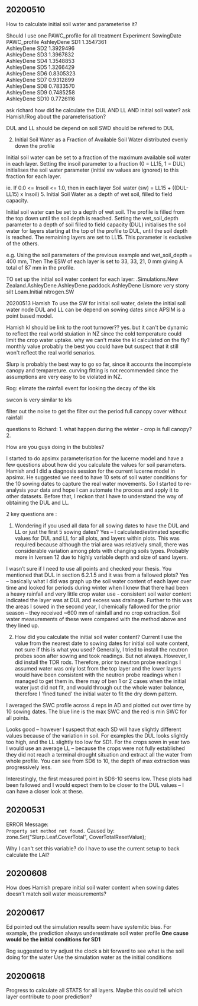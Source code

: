 ## 20200510
How to calculate initial soil water and parameterise it? 

Should I use one PAWC_profile for all treatment 
Experiment  SowingDate PAWC_profile
AshleyDene	SD1	1.3547361		
AshleyDene	SD2	1.3929496		
AshleyDene	SD3	1.3967832		
AshleyDene	SD4	1.3548853		
AshleyDene	SD5	1.3266429		
AshleyDene	SD6	0.8305323		
AshleyDene	SD7	0.9312899		
AshleyDene	SD8	0.7833570		
AshleyDene	SD9	0.7485258		
AshleyDene	SD10	0.7726116		

ask richard how did he calculate the DUL AND LL AND initial soil water? 
ask Hamish/Rog about the parameterisation? 


DUL and LL should be depend on soil 
SWD should be refered to DUL 


2. Initial Soil Water as a Fraction of Available Soil Water distributed evenly
down the profile

Initial soil water can be set to a fraction of the maximum available soil water
in each layer. Setting the insoil parameter to a fraction (0 = LL15, 1 = DUL)
initialises the soil water parameter (initial sw values are ignored) to this
fraction for each layer.

ie. If 0.0 <= Insoil <= 1.0, then
in each layer
Soil water (sw) = LL15 + ((DUL-LL15) x Insoil)
5. Initial Soil Water as a depth of wet soil, filled to field capacity.

Initial soil water can be set to a depth of wet soil. The profile is filled from
the top down until the soil depth is reached. Setting the wet_soil_depth
parameter to a depth of soil filled to field capacity (DUL) initialises the soil
water for layers starting at the top of the profile to DUL, until the soil depth
is reached. The remaining layers are set to LL15. This parameter is exclusive of
the others.

e.g. Using the soil parameters of the previous example and
wet_soil_depth = 400 mm,
Then
The ESW of each layer is set to 33, 33, 21, 0 mm giving
A total of 87 mm in the profile.

TO set up the initial soil water content for each layer:
.Simulations.New Zealand.AshleyDene.AshleyDene.paddock.AshleyDene Lismore very stony silt Loam.Initial nitrogen.SW 

20200513
Hamish
To use the SW for initial soil water, delete the initial soil water node 
DUL and LL can be depend on sowing dates since APSIM is a point based model. 

Hamish 
kl should be link to the root turnover?? 
yes. but it can't be dynamic to reflect the real world stuiation in NZ since the
cold temperature could limit the crop water uptake. why we can't make the kl
calculated on the fly? monthly value probably the best you could have but
suspect that it still won't reflect the real world senarios.

Slurp is probably the best way to go so far, since it accounts the incomplete
canopy and tempareture. curving fitting is not recommended since the assumptions
are very easy to be violated in NZ.


Rog:
elimate the rainfall event for looking the decay of the kls 

swcon is very similar to kls 

filter out the noise to get the 
filter out the period full canopy cover without rainfall 

questions to Richard: 
	1. what happen during the winter - crop is full canopy? 
	2. 


How are you guys doing in the bubbles? 

I started to do apsimx parameterisation for the lucerne model and have a few
questions about how did you calculate the values for soil parameters. Hamish and
I did a diagnosis session for the current lucerne model in apsimx. He suggested
we need to have 10 sets of soil water conditions for the 10 sowing dates to
capture the real water movements. So I started to re-analysis your data and hope
I can automate the process and apply it to other datasets. Before that, I reckon
that I have to understand the way of obtaining the DUL and LL.

2 key questions are :
1.	Wondering if you used all data for all sowing dates to have the DUL and LL or
just the first 5 sowing dates?
Yes – I calculated/estimated specific values for DUL and LL for all plots, and
layers within plots. This was required because although the trial area was
relatively small, there was considerable variation among plots with changing
soils types. Probably more in Iversen 12 due to highly variable depth and size
of sand layers.

I wasn’t sure if I need to use all points and checked your thesis. You mentioned
that DUL in section 6.2.1.5 and it was from a fallowed plots?
Yes – basically what I did was graph up the soil water content of each layer
over time and looked for periods during winter when I knew that there had been a
heavy rainfall and very little crop water use - consistent soil water content
indicated the layer was at DUL and excess was drainage. Further to this was the
areas I sowed in the second year, I chemically fallowed for the prior season –
they received ~600 mm of rainfall and no crop extraction. Soil water
measurements of these were compared with the method above and they lined up.

2.	How did you calculate the initial soil water content? 
Current I use the value from the nearest date to sowing dates for initial soil
wate content, not sure if this is what you used?
Generally, I tried to install the neutron probes soon after sowing and took
readings. But not always. However, I did install the TDR rods. Therefore, prior
to neutron probe readings I assumed water was only lost from the top layer and
the lower layers would have been consistent with the neutron probe readings when
I managed to get them in. there may of ben 1 or 2 cases when the initial water
just did not fit, and would through out the whole water balance, therefore I
‘fined tuned’ the initial water to fit the dry down pattern.


I averaged the SWC profile across 4 reps in AD and plotted out over time by 10
sowing dates. The blue line is the max SWC and the red is min SWC for all
points.

Looks good – however I suspect that each SD will have slightly different values
because of the variation in soil. For examples the DUL looks slightly too high,
and the LL slightly too low for SD1. For the crops sown in year two I would use
an average LL – because the crops were not fully established they did not reach
a terminal drought situation and extract all the water from whole profile. You
can see from SD6 to 10, the depth of max extraction was progressively less.

Interestingly, the first measured point in SD6-10 seems low. These plots had
been fallowed and I would expect them to be closer to the DUL values – I can
have a closer look at these.


## 20200531
ERROR Message:   
`Property set method not found.`
Caused by:   
 zone.Set("Slurp.Leaf.CoverTotal", CoverTotalResetValue); 

Why I can't set this variable? do I have to use the current setup to back
calculate the LAI?

## 20200608
How does Hamish prepare initial soil water content when sowing dates doesn't
match soil water measurements?


## 20200617

Ed pointed out the simulation results seem have systemitic bias.
For example, the prediction always underestimate soil water profile 
**One cause would be the initial conditions for SD1**

Rog suggested to try adjust the clock a bit forward to see what is the soil
doing for the water
Use the simulation water as the initial conditions 

## 20200618

Progress to calculate all STATS for all layers. 
Maybe this could tell which layer contribute to poor prediction? 